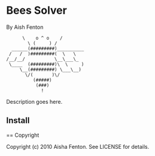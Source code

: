 # Bees Solver
By Aish Fenton

          \    o ^ o    /         
            \ (     ) /           
      ______(#########)__________
     /   /  )#########(  \   \   
    /__/__/           \__\___\_
     \____  (#########)\  \     )
         \__(#########) \___\__) 
           \/(       )\/        
              (#####)           
               (###)            
                 !              
Description goes here.

## Install

== Copyright

Copyright (c) 2010 Aisha Fenton. See LICENSE for details.
